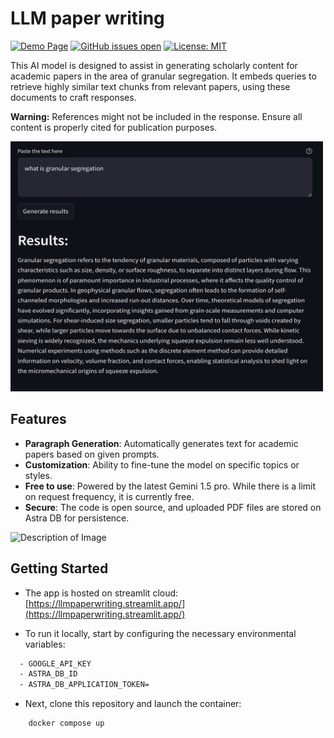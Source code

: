 # LLM paper writing

[![Demo Page](https://img.shields.io/badge/Project-Demo-FF4B4B?logo=streamlit)](https://llmpaperwriting.streamlit.app/)
[![GitHub issues open](https://img.shields.io/github/issues/19revey/LLM_paper_writing.svg?color=orange&label=Issues&logo=github)](https://github.com/19revey/LLM_paper_writing/issues) [![License: MIT](https://img.shields.io/badge/License-MIT-success.svg?logo)](https://github.com/19revey/LLM_paper_writing/blob/main/LICENSE)

<!-- [![arxiv paper](https://img.shields.io/badge/arXiv-Paper-B31B1B?logo=arxiv)](https://arxiv.org/abs/2402.06221) -->
<!-- [![PyPI Latest Release](https://img.shields.io/pypi/v/zlm.svg?label=PyPI&color=3775A9&logo=pypi)](https://pypi.org/project/zlm/) -->
<!-- [![PyPI Downloads](https://img.shields.io/pypi/dm/zlm.svg?label=PyPI%20downloads&color=blueviolet&target=blank)](https://pypi.org/project/zlm/) -->


This AI model is designed to assist in generating scholarly content for academic papers in the area of granular segregation. It embeds queries to retrieve highly similar text chunks from relevant papers, using these documents to craft responses.

**Warning:** References might not be included in the response. Ensure all content is properly cited for publication purposes.

<img src="demo.png" alt="Description of Image" width="500" height="400">



## Features
- **Paragraph Generation**: Automatically generates text for academic papers based on given prompts.
- **Customization**: Ability to fine-tune the model on specific topics or styles.
- **Free to use**: Powered by the latest Gemini 1.5 pro. While there is a limit on request frequency, it is currently free.
- **Secure**: The code is open source, and uploaded PDF files are stored on Astra DB for persistence.

<img src="https://i0.wp.com/gradientflow.com/wp-content/uploads/2023/10/newsletter87-RAG-simple.png?w=1464&ssl=1" alt="Description of Image" width="500" height="300">


## Getting Started

- The app is hosted on streamlit cloud: [https://llmpaperwriting.streamlit.app/](https://llmpaperwriting.streamlit.app/)

- To run it locally, start by configuring the necessary environmental variables:
```bash
  - GOOGLE_API_KEY
  - ASTRA_DB_ID
  - ASTRA_DB_APPLICATION_TOKEN=
```
- Next, clone this repository and launch the container:
```bash
    docker compose up
```